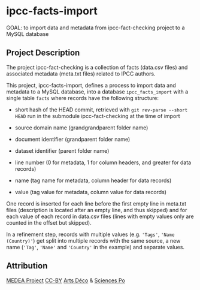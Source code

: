 ipcc-facts-import
=================

GOAL: to import data and metadata
from ipcc-fact-checking project
to a MySQL database

## Project Description

The project ipcc-fact-checking is a collection of facts (data.csv files)
and associated metadata (meta.txt files) related to IPCC authors.

This project, ipcc-facts-import, defines a process to import data
and metadata to a MySQL database, into a database `ipcc_facts_import`
with a single table `facts` where records have the following structure:

  * short hash of the HEAD commit,
  retrieved with `git rev-parse --short HEAD` run in the submodule
  ipcc-fact-checking at the time of import

  * source domain name (grandgrandparent folder name)

  * document identifier (grandparent folder name)

  * dataset identifier (parent folder name)

  * line number
  (0 for metadata, 1 for column headers, and greater for data records)

  * name (tag name for metadata, column header for data records)

  * value (tag value for metadata, column value for data records)

One record is inserted for each line before the first empty line
in meta.txt files (description is located after an empty line,
and thus skipped) and for each value of each record in data.csv files
(lines with empty values only are counted in the offset but skipped).

In a refinement step, records with multiple values
(e.g. `'Tags'`, `'Name (Country)'`) get split into multiple records
with the same source, a new name  (`'Tag'`, `'Name'` and `'Country'`
in the example) and separate values.

## Attribution

[MEDEA Project][MEDEA]
[CC-BY][] [Arts Déco][Arts Deco] & [Sciences Po][Medialab]

[MEDEA]: http://www.projetmedea.fr/
[CC-BY]: https://creativecommons.org/licenses/by/4.0/
         "Creative Commons Attribution 4.0 International"
[Arts Deco]: http://www.ensad.fr/en
             "École Nationale Supérieure des Arts Décoratifs"
[Medialab]: http://www.medialab.sciences-po.fr/
               "Sciences Po Médialab"
